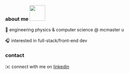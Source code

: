 ### about me <img src="https://user-images.githubusercontent.com/124085316/232653505-5dc9c01d-bd7b-49a9-9359-0f179cdec75d.png" width="50">
🌱 engineering physics & computer science @ mcmaster u <br></br>
🎧 interested in full-stack/front-end dev

### contact
✉️ connect with me on <a href="https://www.linkedin.com/in/elizabeth-cay-8217ba261/">linkedin</a>

